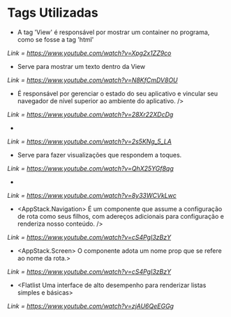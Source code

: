 # Tags Utilizadas

* <View> A tag 'View' é responsável por mostrar um container no programa, como se fosse a tag 'html' </View>

*Link = https://www.youtube.com/watch?v=Xpg2x1ZZ9co*

* <Text> Serve para mostrar um texto dentro da View</Text>

*Link = https://www.youtube.com/watch?v=N8KfCmDV8OU*

* <NavigationContainer> É responsável por gerenciar o estado do seu aplicativo e vincular seu navegador de nível superior ao ambiente do aplicativo. />

*Link = https://www.youtube.com/watch?v=28Xr22XDcDg*

* <Image Serve para adcionar alguma imagem dentro do app />

*Link = https://www.youtube.com/watch?v=2s5KNg_5_LA*

* <TouchableOpacity> Serve para fazer visualizações que respondem a toques. </TouchableOpacity>

*Link = https://www.youtube.com/watch?v=QhX25YGf8qg*

* <Feather Tag externa para adcionar icones />

*Link = https://www.youtube.com/watch?v=8y33WCVkLwc*

* <AppStack.Navigation> É um componente que assume a configuração de rota como seus filhos, com adereços adicionais para configuração e renderiza nosso conteúdo. />

*Link = https://www.youtube.com/watch?v=cS4PgI3zBzY*

* <AppStack.Screen> O componente adota um nome prop que se refere ao nome da rota.>

*Link = https://www.youtube.com/watch?v=cS4PgI3zBzY*

* <Flatlist Uma interface de alto desempenho para renderizar listas simples e básicas>

*Link = https://www.youtube.com/watch?v=zjAU6QeEGGg*